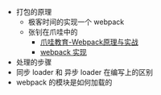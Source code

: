 - 打包的原理
  - 极客时间的实现一个 webpack 
  - 张钊在爪哇中的
    - [爪哇教育-Webpack原理与实战](https://www.bilibili.com/video/BV15f4y1S7dH/?spm_id_from=trigger_reload)
    - [webpack 实现](https://www.bilibili.com/video/BV1f54y1p7pG?p=33&spm_id_from=pageDriver)
- 处理的步骤
- 同步 loader 和 异步 loader 在编写上的区别
- webpack 的模块是如何加载的

